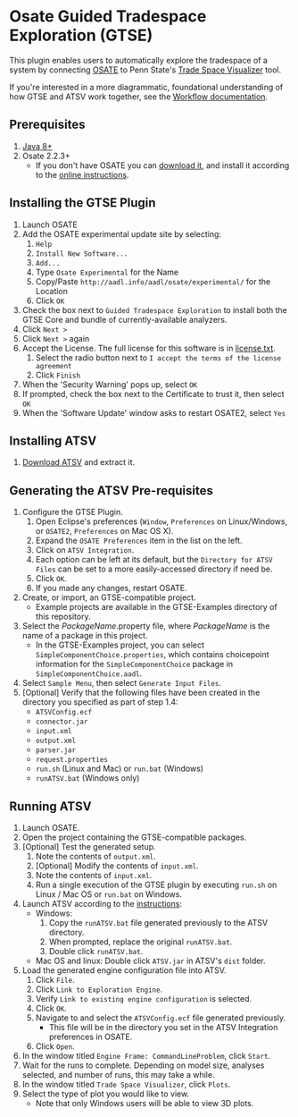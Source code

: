 # Osate Guided Tradespace Exploration (GTSE)

This plugin enables users to automatically explore the tradespace of a system by connecting [OSATE](http://osate.org/) to Penn State's [Trade Space Visualizer](http://www.atsv.psu.edu/) tool.

If you're interested in a more diagrammatic, foundational understanding of how GTSE and ATSV work together, see the [Workflow documentation](docs/Workflow.md).

## Prerequisites

1. [Java 8+](https://www.java.com/en/download/manual.jsp)
2. Osate 2.2.3+
    * If you don't have OSATE you can [download it](http://aadl.info/aadl/osate/stable/latest/products/), and install it according to the [online instructions](http://osate.org/download-and-install.html).

## Installing the GTSE Plugin

1. Launch OSATE
2. Add the OSATE experimental update site by selecting:
    1. `Help`
    2. `Install New Software...`
    3. `Add...`
    4. Type `Osate Experimental` for the Name
    5. Copy/Paste `http://aadl.info/aadl/osate/experimental/` for the Location
    6. Click `OK`
3. Check the box next to `Guided Tradespace Exploration` to install both the GTSE Core and bundle of currently-available analyzers.
4. Click `Next >`
5. Click `Next >` again
6. Accept the License. The full license for this software is in [license.txt](https://github.com/osate/osate2-gtse/blob/master/license.txt).
    1. Select the radio button next to `I accept the terms of the license agreement`
    2. Click `Finish`
7. When the 'Security Warning' pops up, select `OK`
8. If prompted, check the box next to the Certificate to trust it, then select `OK`
9. When the 'Software Update' window asks to restart OSATE2, select `Yes`

## Installing ATSV

1. [Download ATSV](http://www.atsv.psu.edu/download.html) and extract it.

## Generating the ATSV Pre-requisites

1. Configure the GTSE Plugin.
    1. Open Eclipse's preferences (`Window`, `Preferences` on Linux/Windows, or `OSATE2`, `Preferences` on Mac OS X).
    2. Expand the `OSATE Preferences` item in the list on the left.
    3. Click on `ATSV Integration`.
    4. Each option can be left at its default, but the `Directory for ATSV Files` can be set to a more easily-accessed directory if need be.
    5. Click `OK`.
    6. If you made any changes, restart OSATE.
2. Create, or import, an GTSE-compatible project.
    * Example projects are available in the GTSE-Examples directory of this repository.
3. Select the *PackageName*.property file, where *PackageName* is the name of a package in this project.
    * In the GTSE-Examples project, you can select `SimpleComponentChoice.properties`, which contains choicepoint information for the `SimpleComponentChoice` package in `SimpleComponentChoice.aadl`.
4. Select `Sample Menu`, then select `Generate Input Files`.
5. [Optional] Verify that the following files have been created in the directory you specified as part of step 1.4:
    * `ATSVConfig.ecf`
    * `connector.jar`
    * `input.xml`
    * `output.xml`
    * `parser.jar`
    * `request.properties`
    * `run.sh` (Linux and Mac) or `run.bat` (Windows)
    * `runATSV.bat` (Windows only)

## Running ATSV

1. Launch OSATE.
2. Open the project containing the GTSE-compatible packages.
3. [Optional] Test the generated setup.
    1. Note the contents of `output.xml`.
    2. [Optional] Modify the contents of `input.xml`.
    3. Note the contents of `input.xml`.
    4. Run a single execution of the GTSE plugin by executing `run.sh` on Linux / Mac OS or `run.bat` on Windows.
4. Launch ATSV according to the [instructions](http://www.atsv.psu.edu/download.html):
    * Windows:
        1. Copy the `runATSV.bat` file generated previously to the ATSV directory.
        2. When prompted, replace the original `runATSV.bat`.
        3. Double click `runATSV.bat`.
    * Mac OS and linux: Double click `ATSV.jar` in ATSV's `dist` folder.
5. Load the generated engine configuration file into ATSV.
    1. Click `File`.
    2. Click `Link to Exploration Engine`.
    3. Verify `Link to existing engine configuration` is selected.
    4. Click `OK`.
    5. Navigate to and select the `ATSVConfig.ecf` file generated previously.
        * This file will be in the directory you set in the ATSV Integration preferences in OSATE.
    6. Click `Open`.
6. In the window titled `Engine Frame: CommandLineProblem`, click `Start`.
7. Wait for the runs to complete. Depending on model size, analyses selected, and number of runs, this may take a while.
8. In the window titled `Trade Space Visualizer`, click `Plots`.
9. Select the type of plot you would like to view.
    * Note that only Windows users will be able to view 3D plots.
